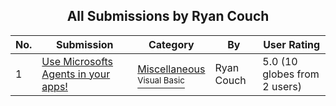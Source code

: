 ﻿<div align="center">

## All Submissions by Ryan Couch

</div>

No.  | Submission | Category | By   | User Rating
---- | ---------- | -------- | ---- | -----------
1 | [Use Microsofts Agents in your apps\!<br />](https://github.com/Planet-Source-Code/ryan-couch-use-microsofts-agents-in-your-apps__1-2770) | [Miscellaneous<br /><sup>Visual Basic</sup>](../ByCategory/miscellaneous__1-1.md) | Ryan Couch | 5.0 (10 globes from 2 users)
